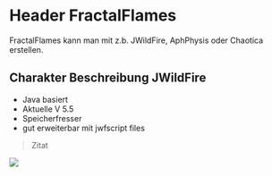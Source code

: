 # Header FractalFlames
FractalFlames kann man mit z.b. JWildFire, AphPhysis oder Chaotica erstellen.

## Charakter Beschreibung JWildFire

* Java basiert
* Aktuelle V 5.5
* Speicherfresser
* gut erweiterbar mit jwfscript files
> Zitat

<img src="https://esk.ch/git/git-flow.png"/>
